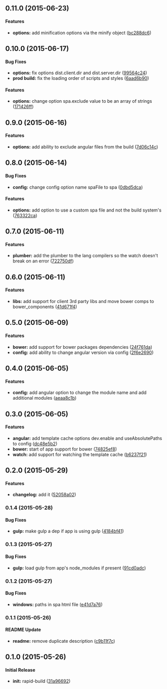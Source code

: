 ## 0.11.0 (2015-06-23)


#### Features

* **options:** add minification options via the minify object ([bc288dc6](https://github.com/jyounce/rapid-build/commit/bc288dc6))


## 0.10.0 (2015-06-17)


#### Bug Fixes

* **options:** fix options dist.client.dir and dist.server.dir ([99564c24](https://github.com/jyounce/rapid-build/commit/99564c24))
* **prod build:** fix the loading order of scripts and styles ([6aad6b90](https://github.com/jyounce/rapid-build/commit/6aad6b90))


#### Features

* **options:** change option spa.exclude value to be an array of strings ([171426ff](https://github.com/jyounce/rapid-build/commit/171426ff))


## 0.9.0 (2015-06-16)


#### Features

* **options:** add ability to exclude angular files from the build ([7d06c14c](https://github.com/jyounce/rapid-build/commit/7d06c14c))


## 0.8.0 (2015-06-14)


#### Bug Fixes

* **config:** change config option name spaFile to spa ([0dbd5dca](https://github.com/jyounce/rapid-build/commit/0dbd5dca))


#### Features

* **options:** add option to use a custom spa file and not the build system's ([763322ca](https://github.com/jyounce/rapid-build/commit/763322ca))


## 0.7.0 (2015-06-11)


#### Features

* **plumber:** add the plumber to the lang compilers so the watch doesn't break on an error ([722750df](https://github.com/jyounce/rapid-build/commit/722750df))


## 0.6.0 (2015-06-11)


#### Features

* **libs:** add support for client 3rd party libs and move bower comps to bower_components ([41d671f4](https://github.com/jyounce/rapid-build/commit/41d671f4))


## 0.5.0 (2015-06-09)


#### Features

* **bower:** add support for bower packages dependencies ([24f761da](https://github.com/jyounce/rapid-build/commit/24f761da))
* **config:** add ability to change angular version via config ([2f6e2690](https://github.com/jyounce/rapid-build/commit/2f6e2690))


## 0.4.0 (2015-06-05)


#### Features

* **config:** add angular option to change the module name and add additional modules ([aeaa8c1b](https://github.com/jyounce/rapid-build/commit/aeaa8c1b))


## 0.3.0 (2015-06-05)


#### Features

* **angular:** add template cache options dev.enable and useAbsolutePaths to config ([dc48e5b2](https://github.com/jyounce/rapid-build/commit/dc48e5b2))
* **bower:** start of app support for bower ([74825ef8](https://github.com/jyounce/rapid-build/commit/74825ef8))
* **watch:** add support for watching the template cache ([b6237f21](https://github.com/jyounce/rapid-build/commit/b6237f21))


## 0.2.0 (2015-05-29)


#### Features

* **changelog:** add it ([52058a02](https://github.com/jyounce/rapid-build/commit/52058a02))


### 0.1.4 (2015-05-28)


#### Bug Fixes

* **gulp:** make gulp a dep if app is using gulp ([4184bf41](https://github.com/jyounce/rapid-build/commit/4184bf41))


### 0.1.3 (2015-05-27)


#### Bug Fixes

* **gulp:** load gulp from app's node_modules if present ([91cd0adc](https://github.com/jyounce/rapid-build/commit/91cd0adc))


### 0.1.2 (2015-05-27)


#### Bug Fixes

* **windows:** paths in spa html file ([e41d7a76](https://github.com/jyounce/rapid-build/commit/e41d7a76))


### 0.1.1 (2015-05-26)


#### README Update

* **readme:** remove duplicate description ([c9b11f7c](https://github.com/jyounce/rapid-build/commit/c9b11f7c))


## 0.1.0 (2015-05-26)


#### Initial Release

* **init:** rapid-build ([31a96692](https://github.com/jyounce/rapid-build/commit/31a96692))


